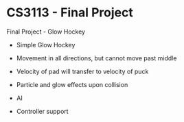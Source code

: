 ﻿CS3113 - Final Project
=========

Final Project - Glow Hockey

  * Simple Glow Hockey

  * Movement in all directions, but cannot move past middle

  * Velocity of pad will transfer to velocity of puck

  * Particle and glow effects upon collision

  * AI

  * Controller support

